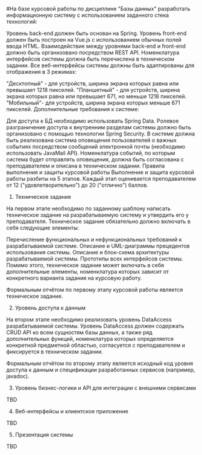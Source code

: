 #На базе курсовой работы по дисциплине "Базы данных" разработать информационную систему с использованием заданного стека технологий:

Уровень back-end должен быть основан на Spring.
Уровень front-end должен быть построен на Vue.js с использованием обычных полей ввода HTML.
Взаимодействие между уровнями back-end и front-end должно быть организовано посредством REST API.
Номенклатура интерфейсов системы должна быть перечислена в техническом задании. Все веб-интерфейсы системы должны быть адаптированы для отображения в 3 режимах:

"Десктопный" - для устройств, ширина экрана которых равна или превышает 1218 пикселей.
"Планшетный" - для устройств, ширина экрана которых равна или превышает 671, но меньше 1218 пикселей.
"Мобильный"- для устройств, ширина экрана которых меньше 671 пикселей.
Дополнительные требования к системе:

Для доступа к БД необходимо использовать Spring Data.
Ролевое разграничение доступа к внутренним разделам системы должно быть организовано с помощью технологии Spring Security.
В системе должна быть реализована система оповещения пользователей о важных событиях посредством сообщений электронной почты (необходимо использовать JavaMail API). Номенклатура событий, по которым система будет отправлять оповещения, должна быть согласована с преподавателем и описана в техническом задании.
Правила выполнения и защиты курсовой работы
Выполнение и защита курсовой работы разбиты на 5 этапов. Каждый этап оценивается преподавателем от 12 ("удовлетворительно") до 20 ("отлично") баллов.

1. Техническое задание

На первом этапе необходимо по заданному шаблону написать техническое задание на разрабатываемую систему и утвердить его у преподавателя. Техническое задание обязательно должно включать в себя следующие элементы:

Перечисление функциональных и нефункциональных требований к разрабатываемой системе.
Описание и UML-диаграммы прецедентов использования системы.
Описание и блок-схема архитектуры разрабатываемой системы.
Прототипы всех интерфейсов системы.
Помимо этого, техническое задание может включать в себя дополнительные элементы, номенклатура которых зависит от конкретного варианта задания на курсовую работу.

Формальным отчётом по первому этапу курсовой работы является техническое задание.

2. Уровень доступа к данным

На втором этапе необходимо реализовать уровень DataAccess разрабатываемой системы. Уровень DataAccess должен содержать CRUD API ко всем сущностям базы данных, а также ряд дополнительных функций, номенклатура которых определяется конкретной предметной областью, согласуется с преподавателем и фиксируется в техническом задании.

Формальным отчётом по второму этапу является исходный код уровня доступа к данным и спецификации разработанных сервисов (например, javadoc).

3. Уровень бизнес-логики и API для интеграции с внешними сервисами

TBD

4. Веб-интерфейсы и клиентское приложение

TBD

5. Презентация системы

TBD
